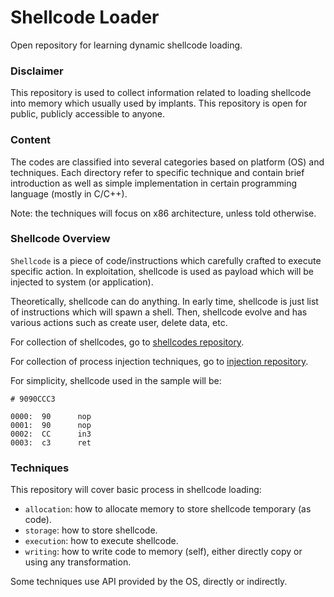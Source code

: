 # Shellcode Loader

Open repository for learning dynamic shellcode loading.

### Disclaimer

This repository is used to collect information related to loading shellcode into memory which usually used by implants. This repository is open for public, publicly accessible to anyone.

### Content

The codes are classified into several categories based on platform (OS) and techniques. Each directory refer to specific technique and contain brief introduction as well as simple implementation in certain programming language (mostly in C/C++).

Note: the techniques will focus on x86 architecture, unless told otherwise.

### Shellcode Overview

`Shellcode` is a piece of code/instructions which carefully crafted to execute specific action. In exploitation, shellcode is used as payload which will be injected to system (or application).

Theoretically, shellcode can do anything. In early time, shellcode is just list of instructions which will spawn a shell. Then, shellcode evolve and has various actions such as create user, delete data, etc.

For collection of shellcodes, go to [shellcodes repository](https://github.com/ReversingID/shellcodes).

For collection of process injection techniques, go to [injection repository](https://github.com/ReversingID/injection).

For simplicity, shellcode used in the sample will be:

```
# 9090CCC3

0000:  90      nop
0001:  90      nop
0002:  CC      in3
0003:  c3      ret
```

### Techniques

This repository will cover basic process in shellcode loading:
- `allocation`: how to allocate memory to store shellcode temporary (as code).
- `storage`: how to store shellcode.
- `execution`: how to execute shellcode.
- `writing`: how to write code to memory (self), either directly copy or using any transformation.

Some techniques use API provided by the OS, directly or indirectly.